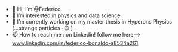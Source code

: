 - 👋 Hi, I’m @Federico
- 👀 I’m interested in physics and data science
- 🌱 I’m currently working on my master thesis in Hyperons Physics (...strange particles -😉 ) 
- 📫 How to reach me : on Linkedin! follow me here--> www.linkedin.com/in/federico-bonaldo-a8534a261

<!---
FedBo29/FedBo29 is a ✨ special ✨ repository because its `README.md` (this file) appears on your GitHub profile.
You can click the Preview link to take a look at your changes.
--->
